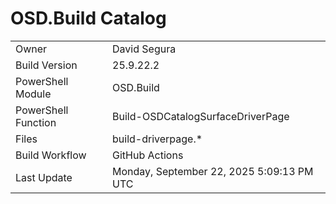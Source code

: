 ﻿# OSD.Build Catalog

| | |
|-|-|
| Owner | David Segura |
| Build Version | 25.9.22.2 |
| PowerShell Module | OSD.Build |
| PowerShell Function | Build-OSDCatalogSurfaceDriverPage |
| Files | build-driverpage.* |
| Build Workflow | GitHub Actions |
| Last Update | Monday, September 22, 2025 5:09:13 PM UTC |

